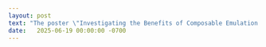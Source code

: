 ```yaml
---
layout: post
text: "The poster \"Investigating the Benefits of Composable Emulation: Styx Emulator as a Case Study\" is accepted to USENIX Security."
date:   2025-06-19 00:00:00 -0700
---
```


